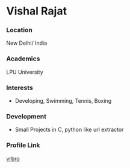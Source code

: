 # Vishal Rajat

### Location

New Delhi/ India

### Academics

LPU University

### Interests

- Developing, Swimming, Tennis, Boxing

### Development

- Small Projects in C, python like url extractor 


### Profile Link

[vrbro](https://github.com/vrbro)